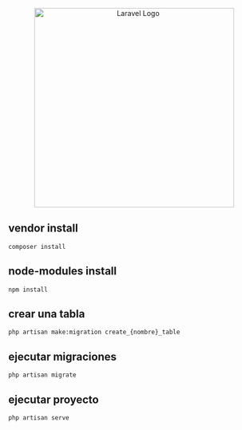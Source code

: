 <p align="center"><a href="https://laravel.com" target="_blank"><img src="https://raw.githubusercontent.com/laravel/art/master/logo-lockup/5%20SVG/2%20CMYK/1%20Full%20Color/laravel-logolockup-cmyk-red.svg" width="400" alt="Laravel Logo"></a></p>

## vendor install

```
composer install
```

## node-modules install

```
npm install
```

## crear una tabla 

```
php artisan make:migration create_{nombre}_table
```

## ejecutar migraciones

```
php artisan migrate
```

## ejecutar proyecto

```
php artisan serve
```